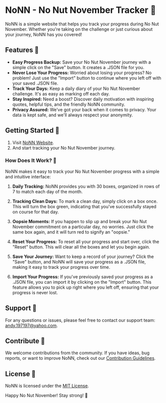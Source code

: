 # NoNN - No Nut November Tracker 🍆

NoNN is a simple website that helps you track your progress during No Nut November. Whether you're taking on the challenge or just curious about your journey, NoNN has you covered!

## Features 📅

- **Easy Progress Backup:** Save your No Nut November journey with a simple click on the "Save" button. It creates a .JSON file for you.
- **Never Lose Your Progress:** Worried about losing your progress? No problem! Just use the "Import" button to continue where you left off with your saved .JSON file.
- **Track Your Days:** Keep a daily diary of your No Nut November challenge. It's as easy as marking off each day.
- **Stay Inspired:** Need a boost? Discover daily motivation with inspiring quotes, helpful tips, and the friendly NoNN community.
- **Privacy Assured:** We've got your back when it comes to privacy. Your data is kept safe, and we'll always respect your anonymity.

## Getting Started 🚀

1. Visit [NoNN Website](https://lightandy1.github.io/NoNN/src/index.html).
2. And start tracking your No Nut November journey.

### How Does It Work? 🤔

NoNN makes it easy to track your No Nut November progress with a simple and intuitive interface:

1. **Daily Tracking:** NoNN provides you with 30 boxes, organized in rows of 7 to match each day of the month.

2. **Tracking Clean Days:** To mark a clean day, simply click on a box once. This will turn the box green, indicating that you've successfully stayed on course for that day.

3. **Oopsie Moments:** If you happen to slip up and break your No Nut November commitment on a particular day, no worries. Just click the same box again, and it will turn red to signify an "oopsie."

4. **Reset Your Progress:** To reset all your progress and start over, click the "Reset" button. This will clear all the boxes and let you begin again.

5. **Save Your Journey:** Want to keep a record of your journey? Click the "Save" button, and NoNN will save your progress as a .JSON file, making it easy to track your progress over time.

6. **Import Your Progress:** If you've previously saved your progress as a .JSON file, you can import it by clicking on the "Import" button. This feature allows you to pick up right where you left off, ensuring that your progress is never lost.

## Support 💬

For any questions or issues, please feel free to contact our support team: andy.197197@yahoo.com.

## Contribute 🤝

We welcome contributions from the community. If you have ideas, bug reports, or want to improve NoNN, check out our [Contribution Guidelines](CONTRIBUTING.md).

## License 📜

NoNN is licensed under the [MIT License](LICENSE).

Happy No Nut November! Stay strong! 💪

